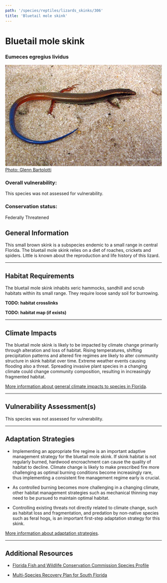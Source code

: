 ```yaml
---
path: '/species/reptiles/lizards_skinks/306'
title: 'Bluetail mole skink'
---
```


# Bluetail mole skink

### Eumeces egregius lividus

<div id="TopSection">

<div class="header-photo"><img src="306.jpg" alt="Photo for Bluetail mole skink"/>
<figcaption><a href="https://commons.wikimedia.org/w/index.php?curid=43271591" target="_blank" rel="noopener noreferrer">Photo: Glenn Bartolotti</a></figcaption></div>

<div>

### Overall vulnerability:

This species was not assessed for vulnerability.

### Conservation status:

Federally Threatened

</div>
</div>

## General Information

This small brown skink is a subspecies endemic to a small range in central Florida.  The bluetail mole skink relies on a diet of roaches, crickets and spiders.  Little is known about the reproduction and life history of this lizard.

<hr />

## Habitat Requirements



The bluetail mole skink inhabits xeric hammocks, sandhill and scrub habitats within its small range.  They require loose sandy soil for burrowing.

**TODO: habitat crosslinks**

**TODO: habitat map (if exists)**

<hr />

## Climate Impacts

The bluetail mole skink is likely to be impacted by climate change primarily through alteration and loss of habitat.  Rising temperatures, shifting precipitation patterns and altered fire regimes are likely to alter community structure in skink habitat over time.  Extreme weather events causing flooding also a threat.  Spreading invasive plant species in a changing climate could change community composition, resulting in increasingly fragmented habitat.

[More information about general climate impacts to species in Florida](/impacts/species).



<hr />

## Vulnerability Assessment(s)

This species was not assessed for vulnerability.

<hr />

## Adaptation Strategies

- Implementing an appropriate fire regime is an important adaptive management strategy for the bluetail mole skink.  If skink habitat is not regularly burned, hardwood encroachment can cause the quality of habitat to decline.  Climate change is likely to make prescribed fire more challenging as optimal burning conditions become increasingly rare, thus implementing a consistent fire management regime early is crucial.

- As controlled burning becomes more challenging in a changing climate, other habitat management strategies such as mechanical thinning may need to be pursued to maintain optimal habitat.

- Controlling existing threats not directly related to climate change, such as habitat loss and fragmentation, and predation by non-native species such as feral hogs, is an important first-step adaptation strategy for this skink.

[More information about adaptation strategies](/strategies).

<hr />


## Additional Resources

- [Florida Fish and Wildlife Conservation Commission Species Profile](https://myfwc.com/wildlifehabitats/profiles/reptiles/bluetail-mole-skink/)

- [Multi-Species Recovery Plan for South Florida](https://ecos.fws.gov/docs/recovery_plan/sfl_msrp/SFL_MSRP_Species.pdf)
